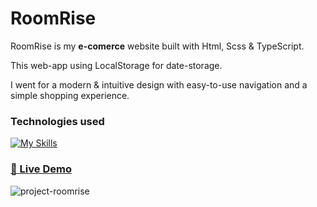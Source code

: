# RoomRise

RoomRise is my **e-comerce** website built with Html, Scss & TypeScript.

This web-app using LocalStorage for date-storage.

I went for a modern & intuitive design with easy-to-use navigation and a simple shopping experience.

### Technologies used

[![My Skills](https://skillicons.dev/icons?i=html,sass,ts&theme=dark)](https://skillicons.dev)

### [🔗 Live Demo ](https://roomrise.vercel.app/)

![project-roomrise](https://github.com/Jirilinduska/roomrise/assets/120704718/0fac414a-8826-40b5-8863-7e786051b250)

